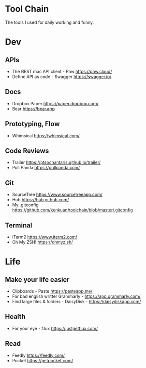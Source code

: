# Tool Chain

The tools I used for daily working and funny.

# Dev
## APIs
- The BEST mac API client - Paw https://paw.cloud/
- Define API as code - Swagger https://swagger.io/

## Docs
- Dropbox Paper https://paper.dropbox.com/
- Bear https://bear.app

## Prototyping, Flow
- Whimsical https://whimsical.com/

## Code Reviews
- Trailer https://ptsochantaris.github.io/trailer/
- Pull Panda https://pullpanda.com/

## Git
- SourceTree https://www.sourcetreeapp.com/
- Hub https://hub.github.com/
- My .gitconfig https://github.com/kenkuan/toolchain/blob/master/.gitconfig

## Terminal
- iTerm2 https://www.iterm2.com/
- Oh My ZSH! https://ohmyz.sh/

# Life
## Make your life easier
- Clipboards - Paste https://pasteapp.me/
- For bad english writter Grammarly - https://app.grammarly.com/
- Find large files & folders - DaisyDisk - https://daisydiskapp.com/

## Health
- For your eye - f.lux https://justgetflux.com/

## Read
- Feedly https://feedly.com/
- Pocket https://getpocket.com/

